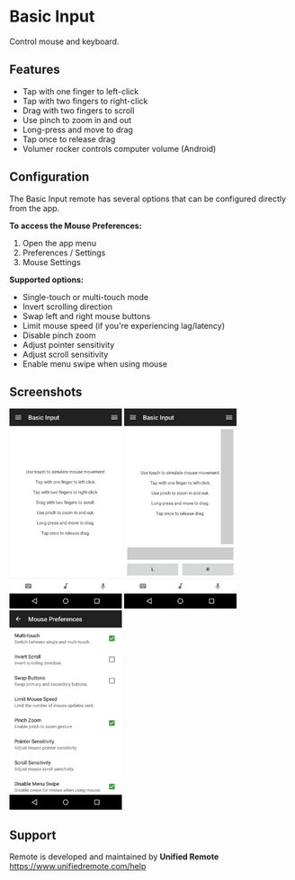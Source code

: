 # Basic Input
Control mouse and keyboard. 

## Features
* Tap with one finger to left-click
* Tap with two fingers to right-click
* Drag with two fingers to scroll
* Use pinch to zoom in and out
* Long-press and move to drag
* Tap once to release drag
* Volumer rocker controls computer volume (Android)

## Configuration
The Basic Input remote has several options that can be configured directly from the app. 

**To access the Mouse Preferences:**

1. Open the app menu
2. Preferences / Settings
3. Mouse Settings

**Supported options:**

* Single-touch or multi-touch mode
* Invert scrolling direction
* Swap left and right mouse buttons
* Limit mouse speed (if you're experiencing lag/latency)
* Disable pinch zoom
* Adjust pointer sensitivity
* Adjust scroll sensitivity
* Enable menu swipe when using mouse

## Screenshots
<img src="screenshots/screen-mt.png" width="200" />
<img src="screenshots/screen-st.png" width="200" />
<img src="screenshots/screen-setting.png" width="200" />

## Support
Remote is developed and maintained by **Unified Remote**  
https://www.unifiedremote.com/help
